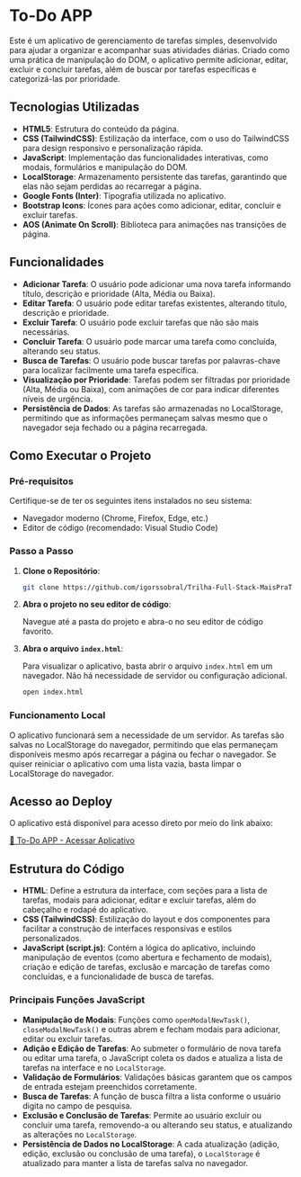 # To-Do APP

Este é um aplicativo de gerenciamento de tarefas simples, desenvolvido para ajudar a organizar e acompanhar suas atividades diárias. Criado como uma prática de manipulação do DOM, o aplicativo permite adicionar, editar, excluir e concluir tarefas, além de buscar por tarefas específicas e categorizá-las por prioridade.

## Tecnologias Utilizadas

- **HTML5**: Estrutura do conteúdo da página.
- **CSS (TailwindCSS)**: Estilização da interface, com o uso do TailwindCSS para design responsivo e personalização rápida.
- **JavaScript**: Implementação das funcionalidades interativas, como modais, formulários e manipulação do DOM.
- **LocalStorage**: Armazenamento persistente das tarefas, garantindo que elas não sejam perdidas ao recarregar a página.
- **Google Fonts (Inter)**: Tipografia utilizada no aplicativo.
- **Bootstrap Icons**: Ícones para ações como adicionar, editar, concluir e excluir tarefas.
- **AOS (Animate On Scroll)**: Biblioteca para animações nas transições de página.

## Funcionalidades

- **Adicionar Tarefa**: O usuário pode adicionar uma nova tarefa informando título, descrição e prioridade (Alta, Média ou Baixa).
- **Editar Tarefa**: O usuário pode editar tarefas existentes, alterando título, descrição e prioridade.
- **Excluir Tarefa**: O usuário pode excluir tarefas que não são mais necessárias.
- **Concluir Tarefa**: O usuário pode marcar uma tarefa como concluída, alterando seu status.
- **Busca de Tarefas**: O usuário pode buscar tarefas por palavras-chave para localizar facilmente uma tarefa específica.
- **Visualização por Prioridade**: Tarefas podem ser filtradas por prioridade (Alta, Média ou Baixa), com animações de cor para indicar diferentes níveis de urgência.
- **Persistência de Dados**: As tarefas são armazenadas no LocalStorage, permitindo que as informações permaneçam salvas mesmo que o navegador seja fechado ou a página recarregada.

## Como Executar o Projeto

### Pré-requisitos

Certifique-se de ter os seguintes itens instalados no seu sistema:

- Navegador moderno (Chrome, Firefox, Edge, etc.)
- Editor de código (recomendado: Visual Studio Code)

### Passo a Passo

1. **Clone o Repositório**:

   ```bash
   git clone https://github.com/igorssobral/Trilha-Full-Stack-MaisPraTI/tree/main/Exercicios/Modulo03/To-Do-App
   ```
2. **Abra o projeto no seu editor de código**:

    Navegue até a pasta do projeto e abra-o no seu editor de código favorito.

3. **Abra o arquivo `index.html`**:

    Para visualizar o aplicativo, basta abrir o arquivo `index.html` em um navegador. Não há necessidade de servidor ou configuração adicional.

    ```bash
    open index.html
    ```

### Funcionamento Local

O aplicativo funcionará sem a necessidade de um servidor. As tarefas são salvas no LocalStorage do navegador, permitindo que elas permaneçam disponíveis mesmo após recarregar a página ou fechar o navegador. Se quiser reiniciar o aplicativo com uma lista vazia, basta limpar o LocalStorage do navegador.

## Acesso ao Deploy

O aplicativo está disponível para acesso direto por meio do link abaixo:

[🔗 To-Do APP - Acessar Aplicativo](https://to-do-app-iota-pink.vercel.app/)

## Estrutura do Código

- **HTML**: Define a estrutura da interface, com seções para a lista de tarefas, modais para adicionar, editar e excluir tarefas, além do cabeçalho e rodapé do aplicativo.
- **CSS (TailwindCSS)**: Estilização do layout e dos componentes para facilitar a construção de interfaces responsivas e estilos personalizados.
- **JavaScript (script.js)**: Contém a lógica do aplicativo, incluindo manipulação de eventos (como abertura e fechamento de modais), criação e edição de tarefas, exclusão e marcação de tarefas como concluídas, e a funcionalidade de busca de tarefas.

### Principais Funções JavaScript

- **Manipulação de Modais**: Funções como `openModalNewTask()`, `closeModalNewTask()` e outras abrem e fecham modais para adicionar, editar ou excluir tarefas.
- **Adição e Edição de Tarefas**: Ao submeter o formulário de nova tarefa ou editar uma tarefa, o JavaScript coleta os dados e atualiza a lista de tarefas na interface e no `LocalStorage`.
- **Validação de Formulários**: Validações básicas garantem que os campos de entrada estejam preenchidos corretamente.
- **Busca de Tarefas**: A função de busca filtra a lista conforme o usuário digita no campo de pesquisa.
- **Exclusão e Conclusão de Tarefas**: Permite ao usuário excluir ou concluir uma tarefa, removendo-a ou alterando seu status, e atualizando as alterações no `LocalStorage`.
- **Persistência de Dados no LocalStorage**: A cada atualização (adição, edição, exclusão ou conclusão de uma tarefa), o `LocalStorage` é atualizado para manter a lista de tarefas salva no navegador.


